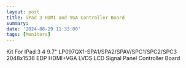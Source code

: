 ```yaml
---
layout: post
title: iPad 3 HDMI and VGA Controller Board
summary: 
date: '2024-08-29 11:33:00'
tags: [Monitors]
---
```


Kit For IPad 3 4 9.7" LP097QX1-SPA1/SPA2/SPAV/SPC1/SPC2/SPC3 2048x1536 EDP HDMI+VGA LVDS LCD Signal Panel Controller Board
